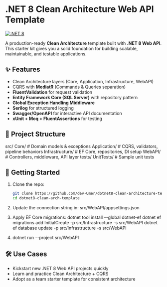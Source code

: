 # .NET 8 Clean Architecture Web API Template

[![.NET 8](https://img.shields.io/badge/.NET-8.0-blue.svg)](https://dotnet.microsoft.com/) 

A production-ready **Clean Architecture** template built with **.NET 8 Web API**.  
This starter kit gives you a solid foundation for building scalable, maintainable, and testable applications.

## ✨ Features

- Clean Architecture layers (Core, Application, Infrastructure, WebAPI)  
- CQRS with **MediatR** (Commands & Queries separation)  
- **FluentValidation** for request validation  
- **Entity Framework Core (SQL Server)** with repository pattern  
- **Global Exception Handling Middleware**  
- **Serilog** for structured logging  
- **Swagger/OpenAPI** for interactive API documentation  
- **xUnit + Moq + FluentAssertions** for testing  

## 📂 Project Structure

src/
Core/ # Domain models & exceptions
Application/ # CQRS, validators, pipeline behaviors
Infrastructure/ # EF Core, repositories, DI setup
WebAPI/ # Controllers, middleware, API layer
tests/
UnitTests/ # Sample unit tests

## 🚀 Getting Started

1. Clone the repo:
   ```bash
   git clone https://github.com/dev-Umer/dotnet8-clean-architecture-template.git
   cd dotnet8-clean-arch-template

2. Update the connection string in:
   src/WebAPI/appsettings.json

3. Apply EF Core migrations:
  dotnet tool install --global dotnet-ef
  dotnet ef migrations add InitialCreate -p src/Infrastructure -s src/WebAPI
  dotnet ef database update -p src/Infrastructure -s src/WebAPI

4. dotnet run --project src/WebAPI

## 🛠 Use Cases

- Kickstart new .NET 8 Web API projects quickly
- Learn and practice Clean Architecture + CQRS
- Adopt as a team starter template for consistent architecture
